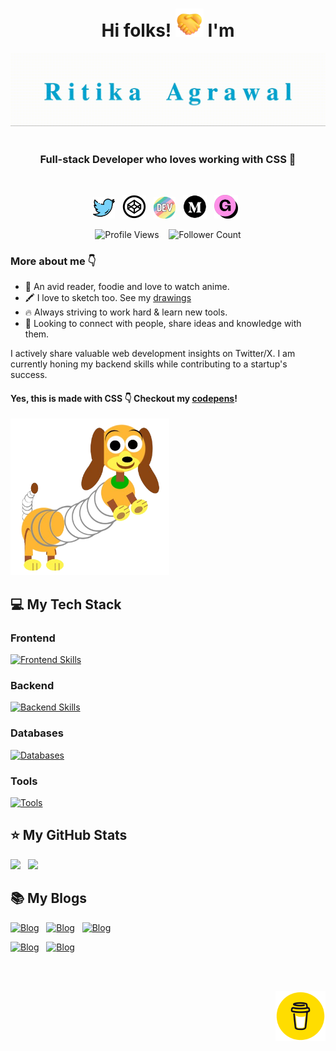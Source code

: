 <div align="center">
   <h1>Hi folks! <img width="45" height="45" src="./images/handshake.png">  I'm </h1> 
   <img src="./images/name-slow.gif"> 

   <br/>
   <br/>

   <h3>Full-stack Developer who loves working with CSS 💜 </h3>

   <br/>
   
   <p align='center'>
<a href="https://twitter.com/RitikaAgrawal08"><img width="35" height="35" src="/images/twitter.png"></a>&nbsp;&nbsp;
<a href="https://codepen.io/RitikaAgrawal08"><img width="38" height="38" src="/images/codepen.png"></a>&nbsp;&nbsp;
<a href="https://dev.to/ritikaagrawal08"><img width="35" height="35" src="./images/devto.png"></a>&nbsp;&nbsp;
<a href="https://medium.com/@RitikaAgrawal08"><img width="38" height="38" src="/images/medium.png"></a>&nbsp;&nbsp;
<a href="https://ritikaagrawal08.gumroad.com/"><img width="38" height="38" src="/images/gumroad.png"></a>&nbsp;&nbsp;
 </p>

   <p>
  <img src="https://komarev.com/ghpvc/?username=Ritika-Agrawal811&label=Profile%20views&color=2a17d1" alt="Profile Views" height="25px"/>
  &nbsp;&nbsp;
  <img src="https://img.shields.io/github/followers/Ritika-Agrawal811?color=2a17d1&label=Followers" alt="Follower Count" height="25px" /> 
</p>
</div>

### More about me :point_down:
- 📕 An avid reader, foodie and love to watch anime.
- 🖍️ I love to sketch too. See my [drawings](https://codepen.io/RitikaAgrawal08/full/WNwZzyb)
- 🔥 Always striving to work hard & learn new tools.
- 👯 Looking to connect with people, share ideas and knowledge with them.

<p> 
I actively share valuable web development insights on Twitter/X. I am currently honing my backend skills while contributing to a startup's success.</p>

#### Yes, this is made with CSS :point_down: Checkout my [codepens](https://codepen.io/RitikaAgrawal08)! 

<img src="images/slinky.png" alt="my single div slinky CSS art" style=" height:250px;"/>

## :computer: My Tech Stack

### Frontend

[![Frontend Skills](https://skillicons.dev/icons?i=html,css,js,react,next,tailwind,bootstrap,typescript,redux)](https://skillicons.dev)


### Backend

[![Backend Skills](https://skillicons.dev/icons?i=go,nodejs,graphql,kafka,redis)](https://skillicons.dev)

### Databases

[![Databases](https://skillicons.dev/icons?i=supabase,postgres,mongodb,mysql)](https://skillicons.dev)


### Tools

[![Tools](https://skillicons.dev/icons?i=git,github,docker,vscode,postman)](https://skillicons.dev)


## :star: My GitHub Stats

<img src="https://github-readme-stats-tau-ten-45.vercel.app/api?username=Ritika-Agrawal811&show_icons=true&card_width=300"/> &nbsp; <img src="https://streak-stats.demolab.com?user=Ritika-Agrawal811&hide_total_contributions=true&card_width=390"/>

## :books: My Blogs

[![Blog](https://github-readme-blog-cards.onrender.com?url=https://medium.com/@RitikaAgrawal08/diving-deep-into-z-index-property-d60e3443f4ec&layout=vertical)](https://medium.com/@RitikaAgrawal08/diving-deep-into-z-index-property-d60e3443f4ec) &nbsp; [![Blog](https://github-readme-blog-cards.onrender.com?url=https://dev.to/ritikaagrawal08/all-about-margin-auto-in-css-centering-and-more-2b2g&layout=vertical)](https://dev.to/ritikaagrawal08/all-about-margin-auto-in-css-centering-and-more-2b2g) &nbsp; [![Blog](https://github-readme-blog-cards.onrender.com?url=https://medium.com/@RitikaAgrawal08/the-6-must-know-rules-of-margin-collapsing-in-css-56968836827d&layout=vertical)](https://medium.com/@RitikaAgrawal08/the-6-must-know-rules-of-margin-collapsing-in-css-56968836827d)

[![Blog](https://github-readme-blog-cards.onrender.com?url=https://medium.com/@RitikaAgrawal08/what-are-counters-in-css-98b3679c44a4)](https://medium.com/@RitikaAgrawal08/what-are-counters-in-css-98b3679c44a4) &nbsp;
[![Blog](https://github-readme-blog-cards.onrender.com?url=https://dev.to/ritikaagrawal08/beforeafter-pseudo-elements-in-css-a-complete-guide-5852)](https://dev.to/ritikaagrawal08/beforeafter-pseudo-elements-in-css-a-complete-guide-5852)


<br/>
<br/>

<p  align="right">
 <a href="https://buymeacoffee.com/ritikaagrawal08"><img width="80" height="80" src="/images/coffee.gif"></a>
</p>

